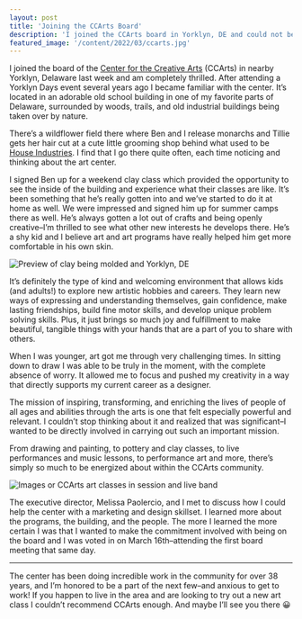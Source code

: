 ```yaml
---
layout: post
title: 'Joining the CCArts Board'
description: 'I joined the CCArts board in Yorklyn, DE and could not be more excited to work with these inspiring folks on a mission to inspire, transform, and enrich the lives of people of all ages and abilities through the arts.'
featured_image: '/content/2022/03/ccarts.jpg'
---
```


I joined the board of the [Center for the Creative Arts](https://www.ccarts.org) (CCArts) in nearby Yorklyn, Delaware last week and am completely thrilled. After attending a Yorklyn Days event several years ago I became familiar with the center. It’s located in an adorable old school building in one of my favorite parts of Delaware, surrounded by woods, trails, and old industrial buildings being taken over by nature.

There’s a wildflower field there where Ben and I release monarchs and Tillie gets her hair cut at a cute little grooming shop behind what used to be [House Industries](https://houseind.com). I find that I go there quite often, each time noticing and thinking about the art center.    

I signed Ben up for a weekend clay class which provided the opportunity to see the inside of the building and experience what their classes are like. It’s been something that he’s really gotten into and we’ve started to do it at home as well. We were impressed and signed him up for summer camps there as well. He’s always gotten a lot out of crafts and being openly creative–I’m thrilled to see what other new interests he develops there. He’s a shy kid and I believe art and art programs have really helped him get more comfortable in his own skin.

![Preview of clay being molded and Yorklyn, DE](/content/2022/03/yorklyn.jpg)

It’s definitely the type of kind and welcoming environment that allows kids (and adults!) to explore new artistic hobbies and careers. They learn new ways of expressing and understanding themselves, gain confidence, make lasting friendships, build fine motor skills, and develop unique problem solving skills. Plus, it just brings so much joy and fulfillment to make beautiful, tangible things with your hands that are a part of you to share with others.

When I was younger, art got me through very challenging times. In sitting down to draw I was able to be truly in the moment, with the complete absence of worry. It allowed me to focus and pushed my creativity in a way that directly supports my current career as a designer.   

The mission of inspiring, transforming, and enriching the lives of people of all ages and abilities through the arts is one that felt especially powerful and relevant. I couldn’t stop thinking about it and realized that was significant–I wanted to be directly involved in carrying out such an important mission.

From drawing and painting, to pottery and clay classes, to live performances and music lessons, to performance art and more, there’s simply so much to be energized about within the CCArts community.

![Images or CCArts art classes in session and live band](/content/2022/03/ccarts2.jpg)

The executive director, Melissa Paolercio, and I met to discuss how I could help the center with a marketing and design skillset. I learned more about the programs, the building, and the people. The more I learned the more certain I was that I wanted to make the commitment involved with being on the board and I was voted in on March 16th–attending the first board meeting that same day.  

<hr />

The center has been doing incredible work in the community for over 38 years, and I’m honored to be a part of the next few–and anxious to get to work! If you happen to live in the area and are looking to try out a new art class I couldn’t recommend CCArts enough. And maybe I’ll see you there 😀
